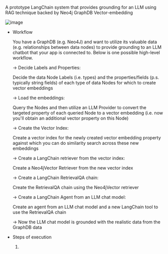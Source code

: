 A prototype LangChain system that provides grounding for an LLM using RAG technique backed by Neo4j GraphDB Vector-embedding

![image](https://github.com/HarveyYifanLi/RAG-with-Neo4j-LangChain/assets/17951024/f366ed80-b347-4862-924b-dba72f88f0c5)


- Workflow
  
  You have a GraphDB (e.g. Neo4J) and want to utilize its valuable data (e.g. relationships between data nodes) to provide grounding to
  an LLM chatbot that your app is connected to. Below is one possible high-level workflow.
  
  -> Decide Labels and Properties:
  
  Decide the data Node Labels (i.e. types) and the properties/fields (p.s. typically string fields) of each type of data Nodes for which to create vector embeddings
  
  -> Load the embeddings:
  
  Query the Nodes and then utilize an LLM Provider to convert the targeted property of each queried Node to a vector embedding (i.e. now you'll obtain an additional vector property on this Node)
  
  -> Create the Vector Index:
  
  Create a vector index for the newly created vector embedding property against which you can do similarity search across these new embeddings
  
  -> Create a LangChain retriever from the vector index:
  
  Create a Neo4jVector Retriever from the new vector index
  
  -> Create a LangChain RetrievalQA chain:
  
  Create the RetrievalQA chain using the Neo4jVector retriever
  
  -> Create a LangChain Agent from an LLM chat model:
  
  Create an agent from an LLM chat model and a new LangChain tool to use the RetrievalQA chain
  
  -> Now the LLM chat model is grounded with the realistic data from the GraphDB data

- Steps of execution
  
    1. 
    
